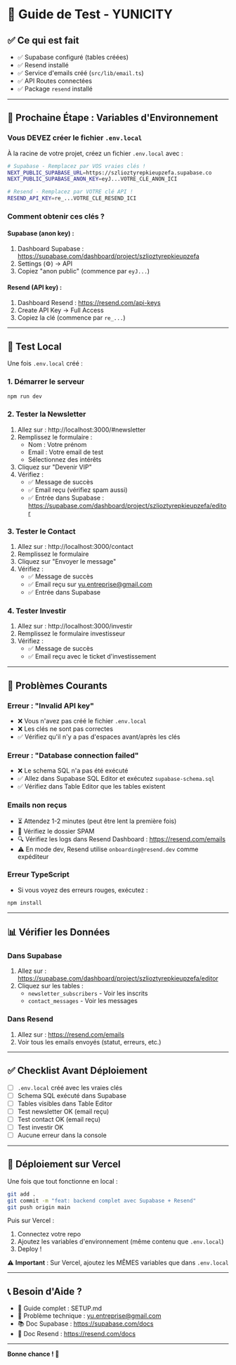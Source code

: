 # 🧪 Guide de Test - YUNICITY

## ✅ Ce qui est fait

- ✅ Supabase configuré (tables créées)
- ✅ Resend installé
- ✅ Service d'emails créé (`src/lib/email.ts`)
- ✅ API Routes connectées
- ✅ Package `resend` installé

---

## 🔐 Prochaine Étape : Variables d'Environnement

### Vous DEVEZ créer le fichier `.env.local`

À la racine de votre projet, créez un fichier `.env.local` avec :

```bash
# Supabase - Remplacez par VOS vraies clés !
NEXT_PUBLIC_SUPABASE_URL=https://szlioztyrepkieupzefa.supabase.co
NEXT_PUBLIC_SUPABASE_ANON_KEY=eyJ...VOTRE_CLE_ANON_ICI

# Resend - Remplacez par VOTRE clé API !
RESEND_API_KEY=re_...VOTRE_CLE_RESEND_ICI
```

### Comment obtenir ces clés ?

#### Supabase (anon key) :
1. Dashboard Supabase : https://supabase.com/dashboard/project/szlioztyrepkieupzefa
2. Settings (⚙️) → API
3. Copiez "anon public" (commence par `eyJ...`)

#### Resend (API key) :
1. Dashboard Resend : https://resend.com/api-keys
2. Create API Key → Full Access
3. Copiez la clé (commence par `re_...`)

---

## 🚀 Test Local

Une fois `.env.local` créé :

### 1. Démarrer le serveur
```bash
npm run dev
```

### 2. Tester la Newsletter
1. Allez sur : http://localhost:3000/#newsletter
2. Remplissez le formulaire :
   - Nom : Votre prénom
   - Email : Votre email de test
   - Sélectionnez des intérêts
3. Cliquez sur "Devenir VIP"
4. Vérifiez :
   - ✅ Message de succès
   - ✅ Email reçu (vérifiez spam aussi)
   - ✅ Entrée dans Supabase : https://supabase.com/dashboard/project/szlioztyrepkieupzefa/editor

### 3. Tester le Contact
1. Allez sur : http://localhost:3000/contact
2. Remplissez le formulaire
3. Cliquez sur "Envoyer le message"
4. Vérifiez :
   - ✅ Message de succès
   - ✅ Email reçu sur yu.entreprise@gmail.com
   - ✅ Entrée dans Supabase

### 4. Tester Investir
1. Allez sur : http://localhost:3000/investir
2. Remplissez le formulaire investisseur
3. Vérifiez :
   - ✅ Message de succès
   - ✅ Email reçu avec le ticket d'investissement

---

## 🐛 Problèmes Courants

### Erreur : "Invalid API key"
- ❌ Vous n'avez pas créé le fichier `.env.local`
- ❌ Les clés ne sont pas correctes
- ✅ Vérifiez qu'il n'y a pas d'espaces avant/après les clés

### Erreur : "Database connection failed"
- ❌ Le schema SQL n'a pas été exécuté
- ✅ Allez dans Supabase SQL Editor et exécutez `supabase-schema.sql`
- ✅ Vérifiez dans Table Editor que les tables existent

### Emails non reçus
- ⏳ Attendez 1-2 minutes (peut être lent la première fois)
- 📧 Vérifiez le dossier SPAM
- 🔍 Vérifiez les logs dans Resend Dashboard : https://resend.com/emails
- ⚠️ En mode dev, Resend utilise `onboarding@resend.dev` comme expéditeur

### Erreur TypeScript
- Si vous voyez des erreurs rouges, exécutez :
```bash
npm install
```

---

## 📊 Vérifier les Données

### Dans Supabase
1. Allez sur : https://supabase.com/dashboard/project/szlioztyrepkieupzefa/editor
2. Cliquez sur les tables :
   - `newsletter_subscribers` - Voir les inscrits
   - `contact_messages` - Voir les messages

### Dans Resend
1. Allez sur : https://resend.com/emails
2. Voir tous les emails envoyés (statut, erreurs, etc.)

---

## ✅ Checklist Avant Déploiement

- [ ] `.env.local` créé avec les vraies clés
- [ ] Schema SQL exécuté dans Supabase
- [ ] Tables visibles dans Table Editor
- [ ] Test newsletter OK (email reçu)
- [ ] Test contact OK (email reçu)
- [ ] Test investir OK
- [ ] Aucune erreur dans la console

---

## 🚀 Déploiement sur Vercel

Une fois que tout fonctionne en local :

```bash
git add .
git commit -m "feat: backend complet avec Supabase + Resend"
git push origin main
```

Puis sur Vercel :
1. Connectez votre repo
2. Ajoutez les variables d'environnement (même contenu que `.env.local`)
3. Deploy !

⚠️ **Important** : Sur Vercel, ajoutez les MÊMES variables que dans `.env.local`

---

## 📞 Besoin d'Aide ?

- 📖 Guide complet : SETUP.md
- 🐛 Problème technique : yu.entreprise@gmail.com
- 📚 Doc Supabase : https://supabase.com/docs
- 📧 Doc Resend : https://resend.com/docs

---

**Bonne chance ! 🚀**

